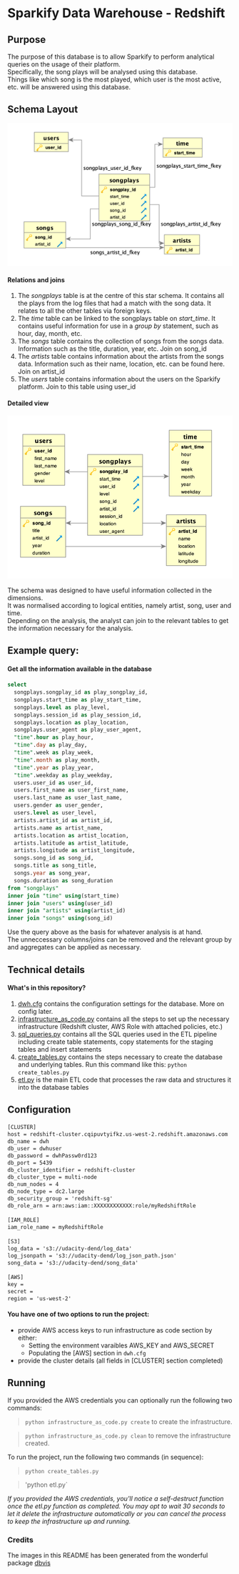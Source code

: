 # Sparkify Data Warehouse - Redshift

## Purpose
The purpose of this database is to allow Sparkify to perform analytical queries on the usage of their platform.  
Specifically, the song plays will be analysed using this database.  
Things like which song is the most played, which user is the most active, etc. will be answered using this database.

## Schema Layout
   ![Schema Layout](./images/Screenshot%202019-04-22%20at%2018.58.36.png)

#### Relations and joins
1. The *songplays* table is at the centre of this star schema.  It contains all the plays from the log files that had a match with the song data.  It relates to all the other tables via foreign keys.
2. The *_time_* table can be linked to the songplays table on *start_time*.  It contains useful information for use in a *group by* statement, such as hour, day, month, etc.
3. The *songs* table contains the collection of songs from the songs data.  Information such as the title, duration, year, etc. Join on song_id
4. The *artists* table contains information about the artists from the songs data.  Information such as their name, location, etc. can be found here. Join on artist_id
5. The *users* table contains information about the users on the Sparkify platform.  Join to this table using user_id

#### Detailed view
   ![Schema Layout](./images/Screenshot%202019-04-22%20at%2019.02.05.png)

The schema was designed to have useful information collected in the dimensions.  
It was normalised according to logical entities, namely artist, song, user and time.  
Depending on the analysis, the analyst can join to the relevant tables to get the information necessary for the analysis.

## Example query:
#### Get all the information available in the database
```sql
select 
  songplays.songplay_id as play_songplay_id,
  songplays.start_time as play_start_time,
  songplays.level as play_level,
  songplays.session_id as play_session_id,
  songplays.location as play_location,
  songplays.user_agent as play_user_agent,
  "time".hour as play_hour,
  "time".day as play_day,
  "time".week as play_week,
  "time".month as play_month,
  "time".year as play_year,
  "time".weekday as play_weekday,
  users.user_id as user_id,
  users.first_name as user_first_name,
  users.last_name as user_last_name, 
  users.gender as user_gender, 
  users.level as user_level,
  artists.artist_id as artist_id,
  artists.name as artist_name, 
  artists.location as artist_location,
  artists.latitude as artist_latitude,
  artists.longitude as artist_longitude,
  songs.song_id as song_id,
  songs.title as song_title,
  songs.year as song_year,
  songs.duration as song_duration
from "songplays" 
inner join "time" using(start_time)
inner join "users" using(user_id)
inner join "artists" using(artist_id)
inner join "songs" using(song_id)
```
Use the query above as the basis for whatever analysis is at hand.  
The unneccessary columns/joins can be removed and the relevant group by and aggregates can be applied as necessary.

## Technical details
#### What's in this repository?
1. [dwh.cfg](./dwh.cfg) contains the configuration settings for the database. More on config later.
2. [infrastructure_as_code.py](./infrastructure_as_code.py) contains all the steps to set up the necessary infrastructure (Redshift cluster, AWS Role with attached policies, etc.)
3. [sql_queries.py](./sql_queries.py) contains all the SQL queries used in the ETL pipeline including create table statements, copy statements for the staging tables and insert statements
4. [create_tables.py](./create_tables.py) contains the steps necessary to create the database and underlying tables.  Run this command like this: `python create_tables.py`
5. [etl.py](./etl.py) is the main ETL code that processes the raw data and structures it into the database tables

## Configuration
```
[CLUSTER]
host = redshift-cluster.cqipuvtyifkz.us-west-2.redshift.amazonaws.com
db_name = dwh
db_user = dwhuser
db_password = dwhPassw0rd123
db_port = 5439
db_cluster_identifier = redshift-cluster
db_cluster_type = multi-node
db_num_nodes = 4
db_node_type = dc2.large
db_security_group = 'redshift-sg'
db_role_arn = arn:aws:iam::XXXXXXXXXXXX:role/myRedshiftRole

[IAM_ROLE]
iam_role_name = myRedshiftRole

[S3]
log_data = 's3://udacity-dend/log_data'
log_jsonpath = 's3://udacity-dend/log_json_path.json'
song_data = 's3://udacity-dend/song_data'

[AWS]
key =
secret =
region = 'us-west-2'
```
#### You have one of two options to run the project:
- provide AWS access keys to run infrastructure as code section by either:
  - Setting the environment varaibles AWS_KEY and AWS_SECRET
  - Populating the [AWS] section in `dwh.cfg`
- provide the cluster details (all fields in [CLUSTER] section completed)

## Running
If you provided the AWS credentials you can optionally run the following two commands:
>`python infrastructure_as_code.py create` to create the infrastructure.

>`python infrastructure_as_code.py clean` to remove the infrastructure created.

To run the project, run the following two commands (in sequence):
>`python create_tables.py`

>'python etl.py`

_*If you provided the AWS credentials, you'll notice a self-destruct function once the etl.py function as completed.  You may opt to wait 30 seconds to let it delete the infrastructure automatically or you can cancel the process to keep the infrastructure up and running.*_

### Credits
The images in this README has been generated from the wonderful package [dbvis](https://www.dbvis.com)
